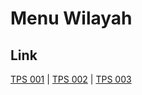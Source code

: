 # Menu Wilayah

## Link

[TPS 001](https://github.com/gigit-pemilu/pemilu-2024-93-papua-selatan/tree/main/pilpres/hitung-suara/sub/93-papua-selatan/sub/03-mappi/sub/08-passue/sub/2005-kotiak/sub/001-tps)
 | 
[TPS 002](https://github.com/gigit-pemilu/pemilu-2024-93-papua-selatan/tree/main/pilpres/hitung-suara/sub/93-papua-selatan/sub/03-mappi/sub/08-passue/sub/2005-kotiak/sub/002-tps)
 | 
[TPS 003](https://github.com/gigit-pemilu/pemilu-2024-93-papua-selatan/tree/main/pilpres/hitung-suara/sub/93-papua-selatan/sub/03-mappi/sub/08-passue/sub/2005-kotiak/sub/003-tps)


